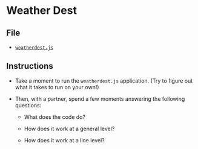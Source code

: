 # Weather Dest

## File

* [`weatherdest.js`](weatherdest.js)

## Instructions

* Take a moment to run the `weatherdest.js` application. (Try to figure out what it takes to run on your own!)

* Then, with a partner, spend a few moments answering the following questions:

  * What does the code do?

  * How does it work at a general level?

  * How does it work at a line level?

